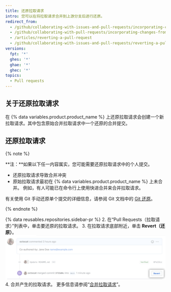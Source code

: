 ```yaml
---
title: 还原拉取请求
intro: 您可以在将拉取请求合并到上游分支后进行还原。
redirect_from:
  - /github/collaborating-with-issues-and-pull-requests/incorporating-changes-from-a-pull-request/reverting-a-pull-request
  - /github/collaborating-with-pull-requests/incorporating-changes-from-a-pull-request/reverting-a-pull-request
  - /articles/reverting-a-pull-request
  - /github/collaborating-with-issues-and-pull-requests/reverting-a-pull-request
versions:
  fpt: '*'
  ghes: '*'
  ghae: '*'
  ghec: '*'
topics:
  - Pull requests
---
```


## 关于还原拉取请求

在 {% data variables.product.product_name %} 上还原拉取请求会创建一个新拉取请求。其中包含原始合并拉取请求中一个还原的合并提交。

## 还原拉取请求

{% note %}

**注：**如果以下任一内容属实，您可能需要还原拉取请求中的个人提交。

- 还原拉取请求导致合并冲突
- 原始拉取请求最初在 {% data variables.product.product_name %} 上未合并。 例如，有人可能已在命令行上使用快进合并来合并拉取请求。

有关使用 Git 手动还原单个提交的详细信息，请参阅 Git 文档中的 [Git 还原](https://git-scm.com/docs/git-revert.html)。

{% endnote %}

{% data reusables.repositories.sidebar-pr %}
2. 在“Pull Requests（拉取请求）”列表中，单击要还原的拉取请求。
3. 在拉取请求底部附近，单击 **Revert（还原）**。 ![还原拉取请求链接](/assets/images/help/pull_requests/revert-pull-request-link.png)
4. 合并产生的拉取请求。 更多信息请参阅“[合并拉取请求](/pull-requests/collaborating-with-pull-requests/incorporating-changes-from-a-pull-request/merging-a-pull-request)”。
